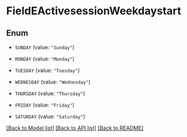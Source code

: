 # FieldEActivesessionWeekdaystart

## Enum


* `SUNDAY` (value: `"Sunday"`)

* `MONDAY` (value: `"Monday"`)

* `TUESDAY` (value: `"Tuesday"`)

* `WEDNESDAY` (value: `"Wednesday"`)

* `THURSDAY` (value: `"Thursday"`)

* `FRIDAY` (value: `"Friday"`)

* `SATURDAY` (value: `"Saturday"`)


[[Back to Model list]](../README.md#documentation-for-models) [[Back to API list]](../README.md#documentation-for-api-endpoints) [[Back to README]](../README.md)


